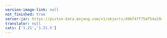 ```yaml
---
version-image-link: null
not_finished: true
server-jar: https://piston-data.mojang.com/v1/objects/d9bf4ff75df54a19c19cb4fbc37f020a734904e5/server.jar
translator: null
cats: ['1.21','1.21.5']
---
```

